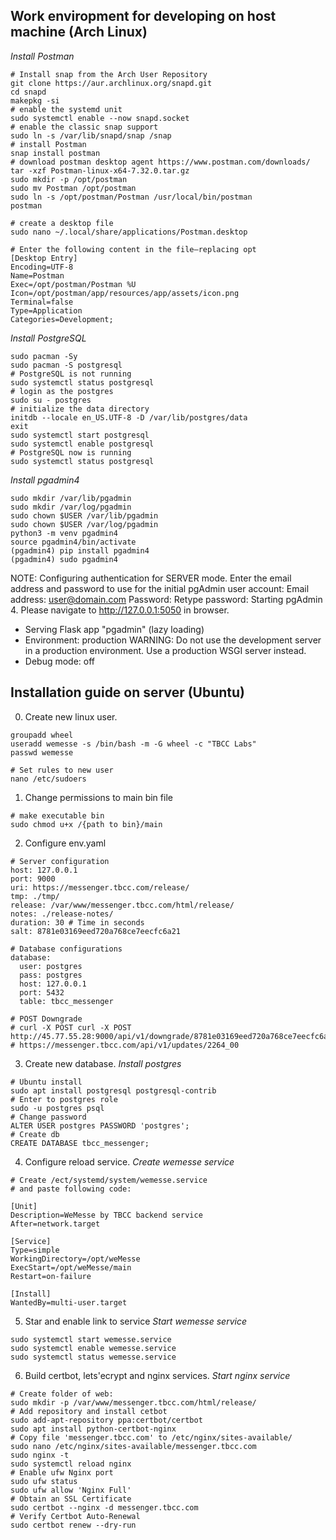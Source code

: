 ## Work enviropment for developing on host machine (Arch Linux)

*Install Postman*
```shell
# Install snap from the Arch User Repository
git clone https://aur.archlinux.org/snapd.git
cd snapd
makepkg -si
# enable the systemd unit
sudo systemctl enable --now snapd.socket
# enable the classic snap support
sudo ln -s /var/lib/snapd/snap /snap
# install Postman
snap install postman
# download postman desktop agent https://www.postman.com/downloads/
tar -xzf Postman-linux-x64-7.32.0.tar.gz
sudo mkdir -p /opt/postman
sudo mv Postman /opt/postman
sudo ln -s /opt/postman/Postman /usr/local/bin/postman
postman

# create a desktop file
sudo nano ~/.local/share/applications/Postman.desktop

# Enter the following content in the file—replacing opt
[Desktop Entry]
Encoding=UTF-8
Name=Postman
Exec=/opt/postman/Postman %U
Icon=/opt/postman/app/resources/app/assets/icon.png
Terminal=false
Type=Application
Categories=Development;
```

*Install PostgreSQL*
```shell
sudo pacman -Sy
sudo pacman -S postgresql
# PostgreSQL is not running
sudo systemctl status postgresql
# login as the postgres
sudo su - postgres
# initialize the data directory
initdb --locale en_US.UTF-8 -D /var/lib/postgres/data
exit
sudo systemctl start postgresql
sudo systemctl enable postgresql
# PostgreSQL now is running
sudo systemctl status postgresql
```

*Install pgadmin4*
```shell
sudo mkdir /var/lib/pgadmin
sudo mkdir /var/log/pgadmin
sudo chown $USER /var/lib/pgadmin
sudo chown $USER /var/log/pgadmin
python3 -m venv pgadmin4
source pgadmin4/bin/activate
(pgadmin4) pip install pgadmin4
(pgadmin4) sudo pgadmin4
```
NOTE: Configuring authentication for SERVER mode.
Enter the email address and password to use for the initial pgAdmin user account:
Email address: user@domain.com
Password:
Retype password:
Starting pgAdmin 4. Please navigate to http://127.0.0.1:5050 in browser.
* Serving Flask app "pgadmin" (lazy loading)
* Environment: production
   WARNING: Do not use the development server in a production environment.
   Use a production WSGI server instead.
* Debug mode: off

## Installation guide on server (Ubuntu)

0. Create new linux user.
```shell
groupadd wheel
useradd wemesse -s /bin/bash -m -G wheel -c "TBCC Labs"
passwd wemesse

# Set rules to new user
nano /etc/sudoers
```

1. Change permissions to main bin file
```shell
# make executable bin
sudo chmod u+x /{path to bin}/main
```
2. Configure env.yaml
```shell
# Server configuration
host: 127.0.0.1
port: 9000
uri: https://messenger.tbcc.com/release/
tmp: ./tmp/
release: /var/www/messenger.tbcc.com/html/release/
notes: ./release-notes/
duration: 30 # Time in seconds
salt: 8781e03169eed720a768ce7eecfc6a21

# Database configurations
database:
  user: postgres
  pass: postgres
  host: 127.0.0.1
  port: 5432
  table: tbcc_messenger

# POST Downgrade 
# curl -X POST curl -X POST http://45.77.55.28:9000/api/v1/downgrade/8781e03169eed720a768ce7eecfc6a21/[version]
# https://messenger.tbcc.com/api/v1/updates/2264_00
```

3. Create new database.
*Install postgres*
```shell
# Ubuntu install
sudo apt install postgresql postgresql-contrib
# Enter to postgres role
sudo -u postgres psql
# Change password
ALTER USER postgres PASSWORD 'postgres';
# Create db
CREATE DATABASE tbcc_messenger;
```

4. Configure reload service.
*Create wemesse service*
```shell
# Create /ect/systemd/system/wemesse.service
# and paste following code:

[Unit]
Description=WeMesse by TBCC backend service
After=network.target

[Service]
Type=simple
WorkingDirectory=/opt/weMesse
ExecStart=/opt/weMesse/main
Restart=on-failure

[Install]
WantedBy=multi-user.target
```

5. Star and enable link to service
*Start wemesse service*
```shell
sudo systemctl start wemesse.service
sudo systemctl enable wemesse.service
sudo systemctl status wemesse.service
```

6. Build certbot, lets'ecrypt and  nginx services.
*Start nginx service*
```shell
# Create folder of web:
sudo mkdir -p /var/www/messenger.tbcc.com/html/release/ 
# Add repository and install cetbot
sudo add-apt-repository ppa:certbot/certbot
sudo apt install python-certbot-nginx
# Copy file 'messenger.tbcc.com' to /etc/nginx/sites-available/
sudo nano /etc/nginx/sites-available/messenger.tbcc.com
sudo nginx -t
sudo systemctl reload nginx
# Enable ufw Nginx port
sudo ufw status
sudo ufw allow 'Nginx Full'
# Obtain an SSL Certificate
sudo certbot --nginx -d messenger.tbcc.com
# Verify Certbot Auto-Renewal
sudo certbot renew --dry-run
```




